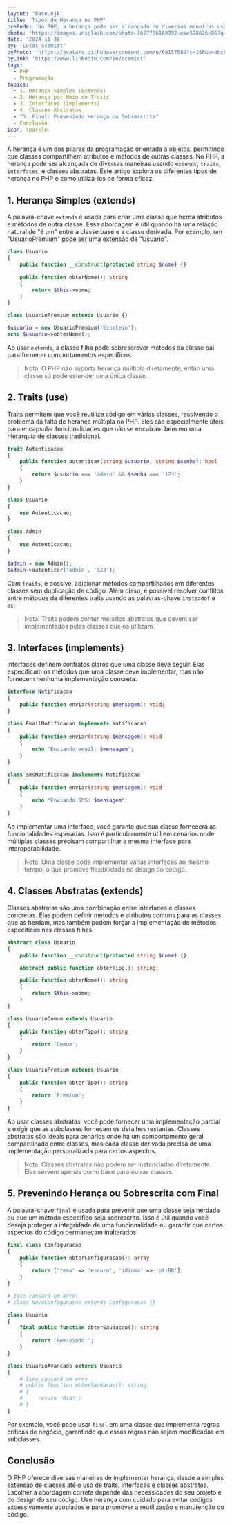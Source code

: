```yaml
---
layout: 'base.njk'
title: 'Tipos de Herança no PHP'
prelude: 'No PHP, a herança pode ser alcançada de diversas maneiras usando extends, traits, interfaces, e classes abstratas.'
photo: 'https://images.unsplash.com/photo-1607706189992-eae578626c86?q=80&w=2070&auto=format&fit=crop&ixlib=rb-4.0.3&ixid=M3wxMjA3fDB8MHxwaG90by1wYWdlfHx8fGVufDB8fHx8fA%3D%3D'
date: '2024-11-30'
by: 'Lucas Scemist'
byPhoto: 'https://avatars.githubusercontent.com/u/68157089?s=150&u=abcbbc919c91cf2cd6f4bc5cb11c6db02c5f8a48&v=4'
byLink: 'https://www.linkedin.com/in/scemist'
tags:
  - PHP
  - Programação
topics:
  - 1. Herança Simples (Extends)
  - 2. Herança por Meio de Traits
  - 3. Interfaces (Implements)
  - 4. Classes Abstratas
  - "5. Final: Prevenindo Herança ou Sobrescrita"
  - Conclusão
icon: sparkle
---
```


A herança é um dos pilares da programação orientada a objetos, permitindo que classes compartilhem atributos e métodos de outras classes. No PHP, a herança pode ser alcançada de diversas maneiras usando `extends`, `traits`, `interfaces`, e classes abstratas. Este artigo explora os diferentes tipos de herança no PHP e como utilizá-los de forma eficaz.

## 1. Herança Simples (extends)

A palavra-chave `extends` é usada para criar uma classe que herda atributos e métodos de outra classe. Essa abordagem é útil quando há uma relação natural de "é um" entre a classe base e a classe derivada. Por exemplo, um "UsuarioPremium" pode ser uma extensão de "Usuario".

```php
class Usuario
{
    public function __construct(protected string $nome) {}

    public function obterNome(): string
    {
        return $this->nome;
    }
}

class UsuarioPremium extends Usuario {}

$usuario = new UsuarioPremium('Einstein');
echo $usuario->obterNome();
```

Ao usar `extends`, a classe filha pode sobrescrever métodos da classe pai para fornecer comportamentos específicos.

> Nota: O PHP não suporta herança múltipla diretamente, então uma classe só pode estender uma única classe.

## 2. Traits (use)

Traits permitem que você reutilize código em várias classes, resolvendo o problema da falta de herança múltipla no PHP. Eles são especialmente úteis para encapsular funcionalidades que não se encaixam bem em uma hierarquia de classes tradicional.

```php
trait Autenticacao
{
    public function autenticar(string $usuario, string $senha): bool
    {
        return $usuario === 'admin' && $senha === '123';
    }
}

class Usuario
{
    use Autenticacao;
}

class Admin
{
    use Autenticacao;
}

$admin = new Admin();
$admin->autenticar('admin', '123');
```

Com `traits`, é possível adicionar métodos compartilhados em diferentes classes sem duplicação de código. Além disso, é possível resolver conflitos entre métodos de diferentes traits usando as palavras-chave `insteadof` e `as`.

> Nota: Traits podem conter métodos abstratos que devem ser implementados pelas classes que os utilizam.

## 3. Interfaces (implements)

Interfaces definem contratos claros que uma classe deve seguir. Elas especificam os métodos que uma classe deve implementar, mas não fornecem nenhuma implementação concreta.

```php
interface Notificacao
{
    public function enviar(string $mensagem): void;
}

class EmailNotificacao implements Notificacao
{
    public function enviar(string $mensagem): void
    {
        echo "Enviando email: $mensagem";
    }
}

class SmsNotificacao implements Notificacao
{
    public function enviar(string $mensagem): void
    {
        echo "Enviando SMS: $mensagem";
    }
}
```

Ao implementar uma interface, você garante que sua classe fornecerá as funcionalidades esperadas. Isso é particularmente útil em cenários onde múltiplas classes precisam compartilhar a mesma interface para interoperabilidade.

> Nota: Uma classe pode implementar várias interfaces ao mesmo tempo, o que promove flexibilidade no design do código.

## 4. Classes Abstratas (extends)

Classes abstratas são uma combinação entre interfaces e classes concretas. Elas podem definir métodos e atributos comuns para as classes que as herdam, mas também podem forçar a implementação de métodos específicos nas classes filhas.

```php
abstract class Usuario
{
    public function __construct(protected string $nome) {}

    abstract public function obterTipo(): string;

    public function obterNome(): string
    {
        return $this->nome;
    }
}

class UsuarioComum extends Usuario
{
    public function obterTipo(): string
    {
        return 'Comum';
    }
}

class UsuarioPremium extends Usuario
{
    public function obterTipo(): string
    {
        return 'Premium';
    }
}
```

Ao usar classes abstratas, você pode fornecer uma implementação parcial e exigir que as subclasses forneçam os detalhes restantes. Classes abstratas são ideais para cenários onde há um comportamento geral compartilhado entre classes, mas cada classe derivada precisa de uma implementação personalizada para certos aspectos.

> Nota: Classes abstratas não podem ser instanciadas diretamente. Elas servem apenas como base para outras classes.

## 5. Prevenindo Herança ou Sobrescrita com Final

A palavra-chave `final` é usada para prevenir que uma classe seja herdada ou que um método específico seja sobrescrito. Isso é útil quando você deseja proteger a integridade de uma funcionalidade ou garantir que certos aspectos do código permaneçam inalterados.

```php
final class Configuracao
{
    public function obterConfiguracao(): array
    {
        return ['tema' => 'escuro', 'idioma' => 'pt-BR'];
    }
}

# Isso causará um erro:
# class NovaConfiguracao extends Configuracao {}
```

```php
class Usuario
{
    final public function obterSaudacao(): string
    {
        return 'Bem-vindo!';
    }
}

class UsuarioAvancado extends Usuario
{
    # Isso causará um erro
    # public function obterSaudacao(): string
    # {
    #     return 'Olá!';
    # }
}
```

Por exemplo, você pode usar `final` em uma classe que implementa regras críticas de negócio, garantindo que essas regras não sejam modificadas em subclasses.

## Conclusão

O PHP oferece diversas maneiras de implementar herança, desde a simples extensão de classes até o uso de traits, interfaces e classes abstratas. Escolher a abordagem correta depende das necessidades do seu projeto e do design do seu código. Use herança com cuidado para evitar códigos excessivamente acoplados e para promover a reutilização e manutenção do código.
